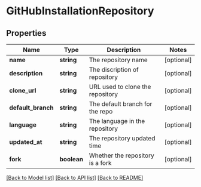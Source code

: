 # GitHubInstallationRepository

## Properties
Name | Type | Description | Notes
------------ | ------------- | ------------- | -------------
**name** | **string** | The repository name | [optional] 
**description** | **string** | The discription of repository | [optional] 
**clone_url** | **string** | URL used to clone the repository | [optional] 
**default_branch** | **string** | The default branch for the repo | [optional] 
**language** | **string** | The language in the repository | [optional] 
**updated_at** | **string** | The repository updated time | [optional] 
**fork** | **boolean** | Whether the repository is a fork | [optional] 

[[Back to Model list]](../README.md#documentation-for-models) [[Back to API list]](../README.md#documentation-for-api-endpoints) [[Back to README]](../README.md)

